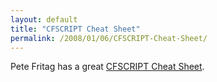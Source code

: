 ```yaml
---
layout: default
title: "CFSCRIPT Cheat Sheet"
permalink: /2008/01/06/CFSCRIPT-Cheat-Sheet/
---
```


Pete Fritag has a great <a href="http://www.petefreitag.com/cheatsheets/coldfusion/cfscript/" target="_blank">CFSCRIPT Cheat Sheet</a>.